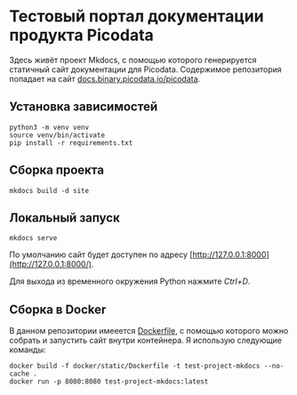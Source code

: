 # Тестовый портал документации продукта Picodata

Здесь живёт проект Mkdocs, с помощью которого генерируется статичный сайт документации для Picodata. Содержимое репозитория попадает на сайт [docs.binary.picodata.io/picodata](docs.binary.picodata.io/picodata).

## Установка зависимостей
```
python3 -m venv venv
source venv/bin/activate
pip install -r requirements.txt
```

## Cборка проекта
```
mkdocs build -d site
```

## Локальный запуск
```
mkdocs serve
```

По умолчанию сайт будет доступен по адресу [http://127.0.0.1:8000](http://127.0.0.1:8000/).

Для выхода из временного окружения Python нажмите _Ctrl+D_.

## Сборка в Docker

В данном репозитории имееется [Dockerfile](docker/static/Dockerfile), с помощью которого можно собрать и запустить сайт внутри контейнера. Я использую следующие команды:
```
docker build -f docker/static/Dockerfile -t test-project-mkdocs --no-cache .
docker run -p 8080:8080 test-project-mkdocs:latest
```

<!-- ## Загрузка в Heroku
Я сделал небольшую обёртку в PHP для того чтобы статическую версию сайта можно было деплоить в Heroku. После генерации сайта следует запустить скрипт `./phpize.sh`


#### Настройка и деплой в первый раз[^1]:
```
cd site 
heroku create
heroku config:set NPM_CONFIG_PRODUCTION=false
heroku config:set HOST=0.0.0.0
heroku config:set NPM_CONFIG_PRODUCTION=false -a peaceful-brook-74799
heroku config:set HOST=0.0.0.0 -a peaceful-brook-74799
heroku config:set NODE_ENV=production -a peaceful-brook-74799
git init
git add .
git commit -m "First Heroku commit"
git remote add origin https://git.heroku.com/peaceful-brook-74799.git
git push -u origin master
```
[^1]:Примечание: имя приложения будет отличаться (см. `heroku apps`) -->

